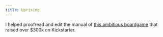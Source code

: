 ```yaml
---
title: Uprising
---
```


I helped proofread and edit the manual of [this ambitious boardgame](https://uprising.nemesis.games/) that raised over $300k on Kickstarter.